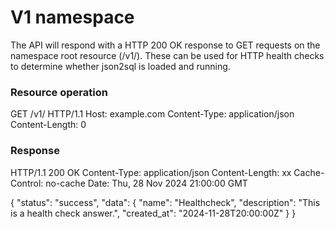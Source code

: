 # V1 namespace

The API will respond with a HTTP 200 OK response to GET requests on the namespace root resource (/v1/). These can be used for HTTP health checks to determine whether json2sql is loaded and running.
### Resource operation
GET /v1/ HTTP/1.1 Host: example.com Content-Type: application/json Content-Length: 0

### Response

HTTP/1.1 200 OK
Content-Type: application/json
Content-Length: xx
Cache-Control: no-cache
Date: Thu, 28 Nov 2024 21:00:00 GMT

{
    "status": "success",
    "data": {
        "name": "Healthcheck",
        "description": "This is a health check answer.",
        "created_at": "2024-11-28T20:00:00Z"
    }
}
